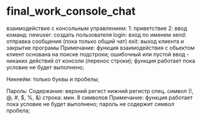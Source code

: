 # final_work_console_chat
взаимодействие с консольным управлением:
    1: приветствие
    2: ввод команд:
        newuser:
            создать пользователя
        login:
            вход по именем
        send:
            отправка сообщения (пока только общий чат)
        exit:
            выход клиента и закрытие програмы
    Примечание:
        функция взаимодействия с обьектом клиент основана на поиске подстроки;
        ошибочный или пустой ввод - никаких действий от консоли (перенос строки);
        функция работает пока условие не будет выполнено;

Никнейм:
    только буквы и пробелы;

Пароль:
    Содержание:
        верхний регист
        нижний регистр
        спец. символ (!, @, #, $, %, &)
        строка:
            мин. 8 символов
    Примечание:
        функция работает пока условие не будет выполнено;
        пароль не содержит символ пробела;